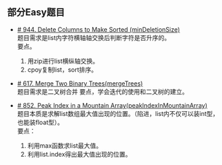 ## 部分Easy题目

* [# 944. Delete Columns to Make Sorted (minDeletionSize)](https://leetcode.com/problems/delete-columns-to-make-sorted/)  
题目需求是list内字符横轴轴交换后判断字符是否升序的。  
要点。
    1. 用zip进行list横纵轴交换。
    2. cpoy复制list，sort排序。

* [# 617. Merge Two Binary Trees(mergeTrees)](https://leetcode.com/problems/merge-two-binary-trees/)  
题目需求是二叉树合并
要点，学会迭代的使用和二叉树的建立。

* [# 852. Peak Index in a Mountain Array(peakIndexInMountainArray)](https://leetcode.com/problems/peak-index-in-a-mountain-array/)  
题目本质是求解list数组最大值出现的位置。（陷进，list内不仅可以装int型，也能装float型）。  
要点：
    1. 利用max函数求list最大值。
    2. 利用list.index得出最大值出现的位置。